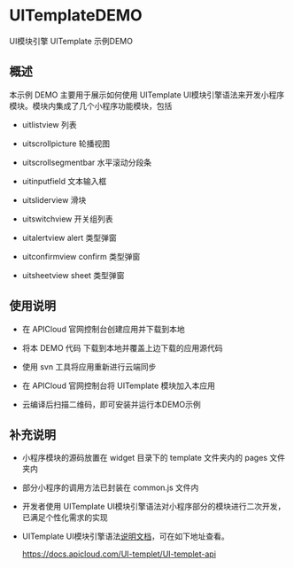 # UITemplateDEMO
UI模块引擎 UITemplate 示例DEMO

## 概述

本示例 DEMO 主要用于展示如何使用 UITemplate UI模块引擎语法来开发小程序模块。模块内集成了几个小程序功能模块，包括
	
- uitlistview 列表

- uitscrollpicture 轮播视图

- uitscrollsegmentbar 水平滚动分段条

- uitinputfield 文本输入框

- uitsliderview 滑块

- uitswitchview 开关组列表

- uitalertview alert 类型弹窗

- uitconfirmview  confirm 类型弹窗

- uitsheetview  sheet 类型弹窗

## 使用说明

- 在 APICloud 官网控制台创建应用并下载到本地

- 将本 DEMO 代码 下载到本地并覆盖上边下载的应用源代码

- 使用 svn 工具将应用重新进行云端同步

- 在 APICloud 官网控制台将 UITemplate 模块加入本应用

- 云编译后扫描二维码，即可安装并运行本DEMO示例

## 补充说明

- 小程序模块的源码放置在 widget 目录下的 template 文件夹内的 pages 文件夹内

- 部分小程序的调用方法已封装在 common.js 文件内

- 开发者使用 UITemplate UI模块引擎语法对小程序部分的模块进行二次开发，已满足个性化需求的实现

-  UITemplate UI模块引擎语法[说明文档](https://docs.apicloud.com/UI-templet/UI-templet-api)，可在如下地址查看。

	https://docs.apicloud.com/UI-templet/UI-templet-api

 